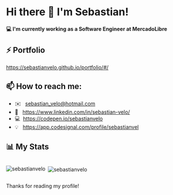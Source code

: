 # Hi there 👋  I'm Sebastian!

#### 💻 I'm currently working as a Software Engineer at MercadoLibre 

## ⚡️ Portfolio
https://sebastianvelo.github.io/portfolio/#/ 

## 📫 How to reach me: 
* ✉️ &nbsp; sebastian_velo@hotmail.com
* 🔗 &nbsp; https://www.linkedin.com/in/sebastian-velo/
* 💻  &nbsp;https://codepen.io/sebastianvelo
* 💡 &nbsp; https://app.codesignal.com/profile/sebastianvel

## 📊 My Stats  
<div style="display:flex">
<p><img align="left" src="https://github-readme-stats.vercel.app/api/top-langs?username=sebastianvelo&show_icons=true&locale=en&layout=compact" alt="sebastianvelo" /></p>

<p>&nbsp;<img align="center" src="https://github-readme-stats.vercel.app/api?username=sebastianvelo&show_icons=true&locale=en" alt="sebastianvelo" /></p>
</div>

Thanks for reading my profile!
<!--
**sebastianvelo/sebastianvelo** is a ✨ _special_ ✨ repository because its `README.md` (this file) appears on your GitHub profile.

Here are some ideas to get you started:

- 🔭 I’m currently working on ...
- 🌱 I’m currently learning ...
- 👯 I’m looking to collaborate on ...
- 🤔 I’m looking for help with ...
- 💬 Ask me about ...
- 📫 How to reach me: ...
- 😄 Pronouns: ...
- ⚡️ Fun fact: ...
-->
